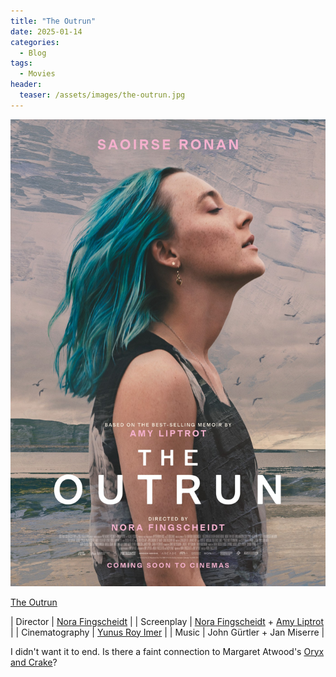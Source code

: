 ```yaml
---
title: "The Outrun"
date: 2025-01-14
categories:
  - Blog
tags:
  - Movies
header:
  teaser: /assets/images/the-outrun.jpg
---
```


![The Outrun Poster](/assets/images/the-outrun.jpg)

[The Outrun](https://en.wikipedia.org/wiki/The_Outrun_(film))

| Director | [Nora Fingscheidt](https://en.wikipedia.org/wiki/Nora_Fingscheidt) | 
| Screenplay | [Nora Fingscheidt](https://en.wikipedia.org/wiki/Nora_Fingscheidt) + [Amy Liptrot](https://en.wikipedia.org/wiki/Amy_Liptrot) | 
| Cinematography | [Yunus Roy Imer](https://yunusroyimer.com/) |
| Music | John Gürtler + Jan Miserre |

I didn't want it to end. Is there a faint connection to Margaret Atwood's [Oryx and Crake](https://www.oryxandcrake.co.uk/)?